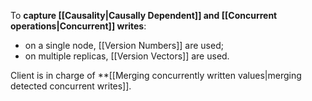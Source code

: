 To **capture [[Causality|Causally Dependent]] and [[Concurrent operations|Concurrent]] writes**:
- on a single node, [[Version Numbers]] are used;
- on multiple replicas, [[Version Vectors]] are used.

Client is in charge of **[[Merging concurrently written values|merging detected concurrent writes]].